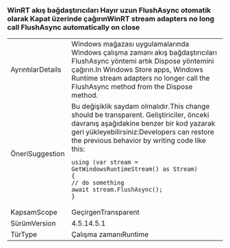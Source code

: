 ### <a name="winrt-stream-adapters-no-long-call-flushasync-automatically-on-close"></a><span data-ttu-id="2a98d-101">WinRT akış bağdaştırıcıları Hayır uzun FlushAsync otomatik olarak Kapat üzerinde çağırın</span><span class="sxs-lookup"><span data-stu-id="2a98d-101">WinRT stream adapters no long call FlushAsync automatically on close</span></span>

|   |   |
|---|---|
|<span data-ttu-id="2a98d-102">Ayrıntılar</span><span class="sxs-lookup"><span data-stu-id="2a98d-102">Details</span></span>|<span data-ttu-id="2a98d-103">Windows mağazası uygulamalarında Windows çalışma zamanı akış bağdaştırıcıları FlushAsync yöntemi artık Dispose yöntemini çağırın.</span><span class="sxs-lookup"><span data-stu-id="2a98d-103">In Windows Store apps, Windows Runtime stream adapters no longer call the FlushAsync method from the Dispose method.</span></span>|
|<span data-ttu-id="2a98d-104">Öneri</span><span class="sxs-lookup"><span data-stu-id="2a98d-104">Suggestion</span></span>|<span data-ttu-id="2a98d-105">Bu değişiklik saydam olmalıdır.</span><span class="sxs-lookup"><span data-stu-id="2a98d-105">This change should be transparent.</span></span> <span data-ttu-id="2a98d-106">Geliştiriciler, önceki davranış aşağıdakine benzer bir kod yazarak geri yükleyebilirsiniz:</span><span class="sxs-lookup"><span data-stu-id="2a98d-106">Developers can restore the previous behavior by writing code like this:</span></span><pre><code class="lang-csharp">using (var stream = GetWindowsRuntimeStream() as Stream)&#13;&#10;{&#13;&#10;// do something&#13;&#10;await stream.FlushAsync();&#13;&#10;}&#13;&#10;</code></pre>|
|<span data-ttu-id="2a98d-107">Kapsam</span><span class="sxs-lookup"><span data-stu-id="2a98d-107">Scope</span></span>|<span data-ttu-id="2a98d-108">Geçirgen</span><span class="sxs-lookup"><span data-stu-id="2a98d-108">Transparent</span></span>|
|<span data-ttu-id="2a98d-109">Sürüm</span><span class="sxs-lookup"><span data-stu-id="2a98d-109">Version</span></span>|<span data-ttu-id="2a98d-110">4.5.1</span><span class="sxs-lookup"><span data-stu-id="2a98d-110">4.5.1</span></span>|
|<span data-ttu-id="2a98d-111">Tür</span><span class="sxs-lookup"><span data-stu-id="2a98d-111">Type</span></span>|<span data-ttu-id="2a98d-112">Çalışma zamanı</span><span class="sxs-lookup"><span data-stu-id="2a98d-112">Runtime</span></span>|


